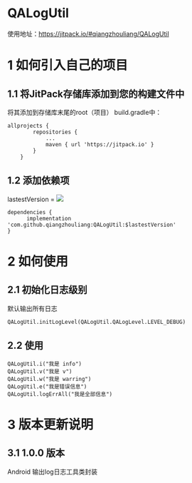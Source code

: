 # QALogUtil 
使用地址：https://jitpack.io/#qiangzhouliang/QALogUtil
# 1 如何引入自己的项目
## 1.1 将JitPack存储库添加到您的构建文件中
将其添加到存储库末尾的root（项目） build.gradle中：
```
allprojects {
		repositories {
			...
			maven { url 'https://jitpack.io' }
		}
	}
```
## 1.2 添加依赖项
lastestVersion = [![](https://jitpack.io/v/qiangzhouliang/QALogUtil.svg)](https://jitpack.io/#qiangzhouliang/QALogUtil)
```
dependencies {
	  implementation 'com.github.qiangzhouliang:QALogUtil:$lastestVersion'
}
```
# 2 如何使用
## 2.1 初始化日志级别
默认输出所有日志
```
QALogUtil.initLogLevel(QALogUtil.QALogLevel.LEVEL_DEBUG)
```
## 2.2 使用
```
QALogUtil.i("我是 info")
QALogUtil.v("我是 v")
QALogUtil.w("我是 warring")
QALogUtil.e("我是错误信息")
QALogUtil.logErrAll("我是全部信息")
```
# 3 版本更新说明
## 3.1 1.0.0 版本
Android 输出log日志工具类封装